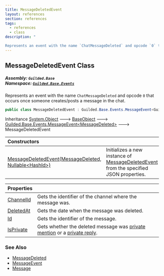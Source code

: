 ```yaml
---
title: MessageDeletedEvent
layout: references
section: references
tags:
  - references
  - class
description: "

Represents an event with the name `ChatMessageDeleted` and opcode `0` that occurs once someone creates/posts a message in the chat."
---
```


## MessageDeletedEvent Class
##### **Assembly:** `Guilded.Base`<br/>**Namespace:** [`Guilded.Base.Events`](Guilded.Base.Events 'Guilded.Base.Events')

Represents an event with the name `ChatMessageDeleted` and opcode `0` that occurs once someone creates/posts a message in the chat.

```csharp
public class MessageDeletedEvent : Guilded.Base.Events.MessageEvent<Guilded.Base.Events.MessageDeletedEvent.MessageDeleted>
```

Inheritance [System.Object](https://docs.microsoft.com/en-us/dotnet/api/System.Object 'System.Object') &#129106; [BaseObject](BaseObject 'Guilded.Base.BaseObject') &#129106; [Guilded.Base.Events.MessageEvent&lt;](MessageEvent_T_ 'Guilded.Base.Events.MessageEvent<T>')[MessageDeleted](MessageDeletedEvent.MessageDeleted 'Guilded.Base.Events.MessageDeletedEvent.MessageDeleted')[&gt;](MessageEvent_T_ 'Guilded.Base.Events.MessageEvent<T>') &#129106; MessageDeletedEvent

| Constructors | |
| :--- | :--- |
| [MessageDeletedEvent(MessageDeleted, Nullable&lt;HashId&gt;)](MessageDeletedEvent.MessageDeletedEvent(MessageDeleted,Nullable_HashId_) 'Guilded.Base.Events.MessageDeletedEvent.MessageDeletedEvent(Guilded.Base.Events.MessageDeletedEvent.MessageDeleted, System.Nullable<Guilded.Base.HashId>)') | Initializes a new instance of [MessageDeletedEvent](MessageDeletedEvent 'Guilded.Base.Events.MessageDeletedEvent') from the specified JSON properties. |

| Properties | |
| :--- | :--- |
| [ChannelId](MessageDeletedEvent.ChannelId 'Guilded.Base.Events.MessageDeletedEvent.ChannelId') | Gets the identifier of the channel where the message was. |
| [DeletedAt](MessageDeletedEvent.DeletedAt 'Guilded.Base.Events.MessageDeletedEvent.DeletedAt') | Gets the date when the message was deleted. |
| [Id](MessageDeletedEvent.Id 'Guilded.Base.Events.MessageDeletedEvent.Id') | Gets the identifier of the message. |
| [IsPrivate](MessageDeletedEvent.IsPrivate 'Guilded.Base.Events.MessageDeletedEvent.IsPrivate') | Gets whether the deleted message was [private mention](Message.IsPrivate 'Guilded.Base.Content.Message.IsPrivate') or a [private reply](Message.IsPrivate 'Guilded.Base.Content.Message.IsPrivate'). |

### See Also
- [MessageDeleted](MessageDeletedEvent.MessageDeleted 'Guilded.Base.Events.MessageDeletedEvent.MessageDeleted')
- [MessageEvent](MessageEvent 'Guilded.Base.Events.MessageEvent')
- [Message](Message 'Guilded.Base.Content.Message')
